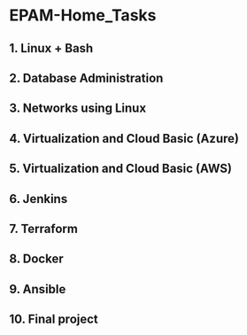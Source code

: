 # EPAM-Home_Tasks
## 1. Linux + Bash
## 2. Database Administration
## 3. Networks using Linux
## 4. Virtualization and Cloud Basic (Azure)
## 5. Virtualization and Cloud Basic (AWS)
## 6. Jenkins
## 7. Terraform
## 8. Docker
## 9. Ansible
## 10. Final project
